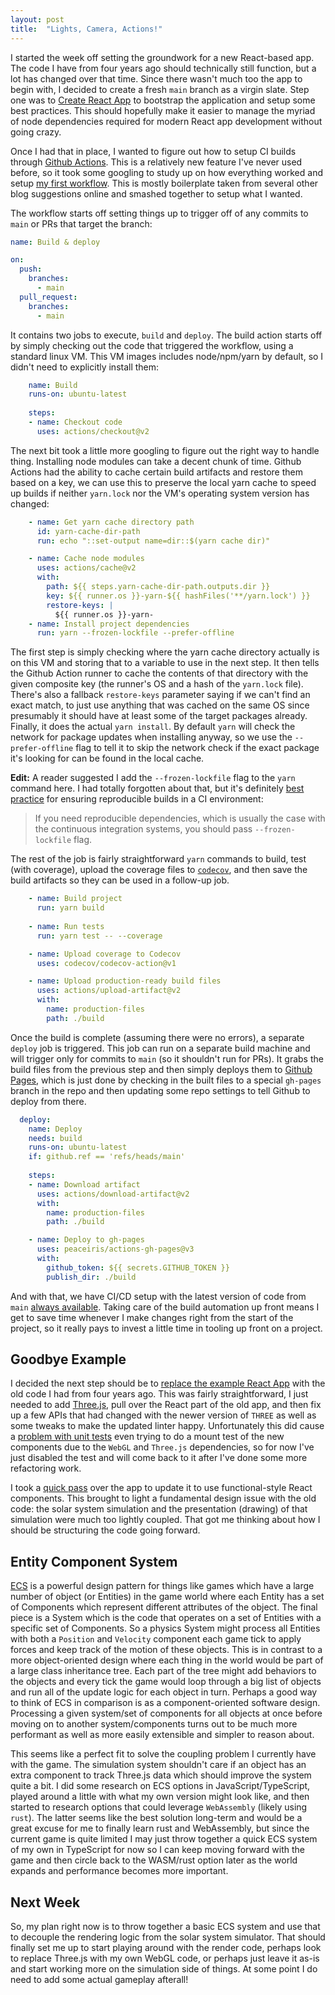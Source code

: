 ```yaml
---
layout: post
title:  "Lights, Camera, Actions!"
---
```


I started the week off setting the groundwork for a new React-based app. The code I have from four years ago should technically still function, but a lot has changed over that time. Since there wasn't much too the app to begin with, I decided to create a fresh `main` branch as a virgin slate. Step one was to [Create React App](https://create-react-app.dev/) to bootstrap the application and setup some best practices. This should hopefully make it easier to manage the myriad of node dependencies required for modern React app development without going crazy.

Once I had that in place, I wanted to figure out how to setup CI builds through [Github Actions](https://github.com/features/actions). This is a relatively new feature I've never used before, so it took some googling to study up on how everything worked and setup [my first workflow](https://github.com/chippydip/spacegame/blob/89e668130ea685bb5c4c01f9a053f5c422deb1ff/.github/workflows/main.yaml). This is mostly boilerplate taken from several other blog suggestions online and smashed together to setup what I wanted.

The workflow starts off setting things up to trigger off of any commits to `main` or PRs that target the branch:
```yaml
name: Build & deploy

on:
  push:
    branches:
      - main
  pull_request:
    branches:
      - main
```

It contains two jobs to execute, `build` and `deploy`. The build action starts off by simply checking out the code that triggered the workflow, using a standard linux VM. This VM images includes node/npm/yarn by default, so I didn't need to explicitly install them:
```yaml
    name: Build
    runs-on: ubuntu-latest
    
    steps:
    - name: Checkout code
      uses: actions/checkout@v2
```

The next bit took a little more googling to figure out the right way to handle thing. Installing node modules can take a decent chunk of time. Github Actions had the ability to cache certain build artifacts and restore them based on a key, we can use this to preserve the local yarn cache to speed up builds if neither `yarn.lock` nor the VM's operating system version has changed:
```yaml
    - name: Get yarn cache directory path
      id: yarn-cache-dir-path
      run: echo "::set-output name=dir::$(yarn cache dir)"

    - name: Cache node modules
      uses: actions/cache@v2
      with:
        path: ${{ steps.yarn-cache-dir-path.outputs.dir }}
        key: ${{ runner.os }}-yarn-${{ hashFiles('**/yarn.lock') }}
        restore-keys: |
          ${{ runner.os }}-yarn-
    - name: Install project dependencies
      run: yarn --frozen-lockfile --prefer-offline 
```
The first step is simply checking where the yarn cache directory actually is on this VM and storing that to a variable to use in the next step. It then tells the Github Action runner to cache the contents of that directory with the given composite key (the runner's OS and a hash of the `yarn.lock` file). There's also a fallback `restore-keys` parameter saying if we can't find an exact match, to just use anything that was cached on the same OS since presumably it should have at least some of the target packages already. Finally, it does the actual `yarn install`. By default `yarn` will check the network for package updates when installing anyway, so we use the `--prefer-offline` flag to tell it to skip the network check if the exact package it's looking for can be found in the local cache.

**Edit:** A reader suggested I add the `--frozen-lockfile` flag to the `yarn` command here. I had totally forgotten about that, but it's definitely [best practice](https://classic.yarnpkg.com/en/docs/cli/install/) for ensuring reproducible builds in a CI environment:
> If you need reproducible dependencies, which is usually the case with the continuous integration systems, you should pass `--frozen-lockfile` flag.

The rest of the job is fairly straightforward `yarn` commands to build, test (with coverage), upload the coverage files to [`codecov`](https://codecov.io/gh/chippydip/spacegame), and then save the build artifacts so they can be used in a follow-up job.
```yaml
    - name: Build project
      run: yarn build
    
    - name: Run tests
      run: yarn test -- --coverage

    - name: Upload coverage to Codecov
      uses: codecov/codecov-action@v1

    - name: Upload production-ready build files
      uses: actions/upload-artifact@v2
      with:
        name: production-files
        path: ./build
```

Once the build is complete (assuming there were no errors), a separate `deploy` job is triggered. This job can run on a separate build machine and will trigger only for commits to `main` (so it shouldn't run for PRs). It grabs the build files from the previous step and then simply deploys them to [Github Pages](), which is just done by checking in the built files to a special `gh-pages` branch in the repo and then updating some repo settings to tell Github to deploy from there.
```yaml
  deploy:
    name: Deploy
    needs: build
    runs-on: ubuntu-latest
    if: github.ref == 'refs/heads/main'
    
    steps:
    - name: Download artifact
      uses: actions/download-artifact@v2
      with:
        name: production-files
        path: ./build

    - name: Deploy to gh-pages
      uses: peaceiris/actions-gh-pages@v3
      with:
        github_token: ${{ secrets.GITHUB_TOKEN }}
        publish_dir: ./build
```

And with that, we have CI/CD setup with the latest version of code from `main` [always available](https://chippydip.github.io/spacegame/). Taking care of the build automation up front means I get to save time whenever I make changes right from the start of the project, so it really pays to invest a little time in tooling up front on a project.

## Goodbye Example
I decided the next step should be to [replace the example React App](https://github.com/chippydip/spacegame/commit/bef95c122fb0b2e691792293f8821430a3597fe5) with the old code I had from four years ago. This was fairly straightforward, I just needed to add [Three.js](https://threejs.org/), pull over the React part of the old app, and then fix up a few APIs that had changed with the newer version of `THREE` as well as some tweaks to make the updated linter happy. Unfortunately this did cause a [problem with unit tests](https://github.com/chippydip/spacegame/actions/runs/823568054) even trying to do a mount test of the new components due to the `WebGL` and `Three.js` dependencies, so for now I've just disabled the test and will come back to it after I've done some more refactoring work.

I took a [quick pass](https://github.com/chippydip/spacegame/commit/5ad8ce0fbd38b2c8d81626fb0bb829a21239f1ac) over the app to update it to use functional-style React components. This brought to light a fundamental design issue with the old code: the solar system simulation and the presentation (drawing) of that simulation were much too lightly coupled. That got me thinking about how I should be structuring the code going forward.

## Entity Component System
[ECS](https://en.wikipedia.org/wiki/Entity_component_system) is a powerful design pattern for things like games which have a large number of object (or Entities) in the game world where each Entity has a set of Components which represent different attributes of the object. The final piece is a System which is the code that operates on a set of Entities with a specific set of Components. So a physics System might process all Entities with both a `Position` and `Velocity` component each game tick to apply forces and keep track of the motion of these objects. This is in contrast to a more object-oriented design where each thing in the world would be part of a large class inheritance tree. Each part of the tree might add behaviors to the objects and every tick the game would loop through a big list of objects and run all of the update logic for each object in turn. Perhaps a good way to think of ECS in comparison is as a component-oriented software design. Processing a given system/set of components for all objects at once before moving on to another system/components turns out to be much more performant as well as more easily extensible and simpler to reason about.

This seems like a perfect fit to solve the coupling problem I currently have with the game. The simulation system shouldn't care if an object has an extra component to track Three.js data which should improve the system quite a bit. I did some research on ECS options in JavaScript/TypeScript, played around a little with what my own version might look like, and then started to research options that could leverage `WebAssembly` (likely using `rust`). The latter seems like the best solution long-term and would be a great excuse for me to finally learn rust and WebAssembly, but since the current game is quite limited I may just throw together a quick ECS system of my own in TypeScript for now so I can keep moving forward with the game and then circle back to the WASM/rust option later as the world expands and performance becomes more important.

## Next Week
So, my plan right now is to throw together a basic ECS system and use that to decouple the rendering logic from the solar system simulator. That should finally set me up to start playing around with the render code, perhaps look to replace Three.js with my own WebGL code, or perhaps just leave it as-is and start working more on the simulation side of things. At some point I do need to add some actual gameplay afterall!
